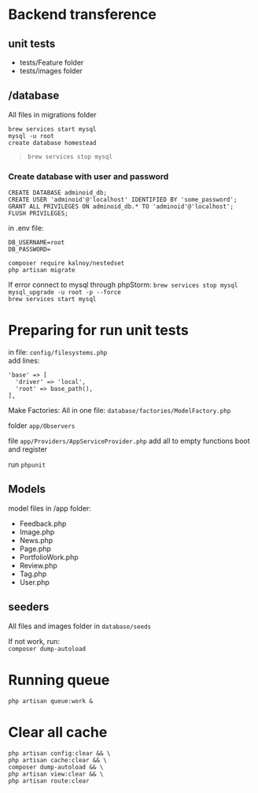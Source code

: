 # Backend transference

## unit tests
-   tests/Feature folder
-   tests/images folder

##   /database

All files in migrations folder

`brew services start mysql`  
`mysql -u root`  
`create database homestead`  

> `brew services stop mysql`

### Create database with user and password
```mysql
CREATE DATABASE adminoid_db;
CREATE USER 'adminoid'@'localhost' IDENTIFIED BY 'some_password';
GRANT ALL PRIVILEGES ON adminoid_db.* TO 'adminoid'@'localhost';
FLUSH PRIVILEGES;
```

in .env file:
```
DB_USERNAME=root  
DB_PASSWORD=
```

`composer require kalnoy/nestedset`  
`php artisan migrate`

If error connect to mysql through phpStorm:
`brew services stop mysql`  
`mysql_upgrade -u root -p --force`  
`brew services start mysql`  

# Preparing for run unit tests
in file: `config/filesystems.php`  
add lines: 
```
'base' => [
  'driver' => 'local',
  'root' => base_path(),
],
```

Make Factories:
All in one file: `database/factories/ModelFactory.php`

folder `app/Observers`

file `app/Providers/AppServiceProvider.php`
add all to empty functions boot and register

run `phpunit`

## Models
model files in /app folder:  
-   Feedback.php
-   Image.php
-   News.php
-   Page.php
-   PortfolioWork.php
-   Review.php
-   Tag.php
-   User.php

## seeders

All files and images folder in `database/seeds`  

If not work, run:  
`composer dump-autoload`  

# Running queue

`php artisan queue:work &`

# Clear all cache

```shell
php artisan config:clear && \
php artisan cache:clear && \
composer dump-autoload && \
php artisan view:clear && \
php artisan route:clear
```
